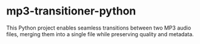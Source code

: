 # mp3-transitioner-python
This Python project enables seamless transitions between two MP3 audio files, merging them into a single file while preserving quality and metadata.

